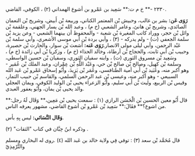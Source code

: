 ٢٣٣٠ -** خ م ت:** سَعِيد بن عَمْرو بن أشوع الهمداني (٢) ، الكوفي، القاضي.

**رَوَى عَن:** بشر بن غالب، وحبيش بْن المعتمر الكناني، وربيعة بْن أَبيض، وشريح بْن النعمان الصائدي، وشريح بْن هانئ، وعامر الشعبي (خ م) ، وعبد الله بْن يسار الجهني، وعلقمة بْن وائل بْن حجر، ووراد كاتب المغيرة بْن شعبة - والمحفوظ أن بينهما الشعبي - وعن يزيد بْن سلمة الجعفي (ت) - ولم يدركه - (٣) ، وأبي بردة بْن أَبي موسى الأشعري، وأبي سلمة بْن عَبْد الرحمن، وأبي ليلى مولى الانصار.**رَوَى عَنه:** أشعث بْن سوار، والحارث بْن حصيرة، وحبيب بْن أَبي ثابت، والحجاج بْن أرطاة، وخالد الحذاء (خ م) ، وزكريا بْن أبي زائدة (خ م) ، وسَعِيد بْن مسروق الثوري (ت) ، وابنه سفيان الثوري، وسفيان بْن حسين الواسطي، وسلمة بْن كهيل، وصالح بْن صالح بْن حي، وعَبْد اللَّهِ بْن عِمْران، وعبد الملك بْن عُمَير - وهو أكبر منه، وعُبَيد بْن أَبي أمية الطنافسي، وعُمَر بْن يَزِيدَ، وأَبُو إسحاق عَمْرو بْن عَبد الله السبيعي - وهو أكبر منه، وعيسى بْن عبد الرحمن السلمي، والقاسم بْن حبيب التمار، وقيس بْن الربيع، وليث بْن أَبي سليم، وأَبُو الزعراء يحيى بْن الوليد الكوفي، ويمان العجلي والد يحيى بْن يمان، وأَبُو يعفور العبدي.

قال أَبُو معين الحسين بْن الْحَسَن الرازي (١) : سمعت يحيى بْن مَعِين،** وَقَال لَهُ رجل:** من اشوع؟** فقَالَ:** سَعِيد بْن عَمْرو بْن أشوع القاضي، مشهور يعرفه الناس.

**وَقَال النَّسَائي:** ليس بِهِ بأس.

وذكره ابنُ حِبَّان في كتاب "الثقات" (٢) .

قال مُحَمَّد بْن سعد (٣) : توفي فِي ولاية خالد بن عَبد الله (٤) .روى له البخاري ومسلم والتِّرْمِذِيّ